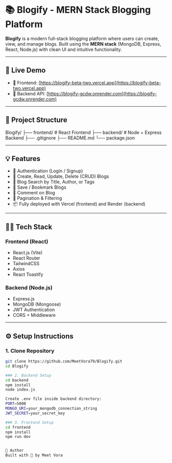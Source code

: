 # 📚 Blogify - MERN Stack Blogging Platform

**Blogify** is a modern full-stack blogging platform where users can create, view, and manage blogs. Built using the **MERN stack** (MongoDB, Express, React, Node.js) with clean UI and intuitive functionality.

---

## 🚀 Live Demo

- 🔗 Frontend: [https://blogify-beta-two.vercel.app](https://blogify-beta-two.vercel.app)
- 🔗 Backend API: [https://blogify-gcdw.onrender.com](https://blogify-gcdw.onrender.com)

---

## 📁 Project Structure
Blogify/
├── frontend/ # React Frontend
├── backend/ # Node + Express Backend
├── .gitignore
├── README.md
└── package.json

---

## 💡 Features

- 🔐 Authentication (Login / Signup)
- 📝 Create, Read, Update, Delete (CRUD) Blogs
- 🔎 Blog Search by Title, Author, or Tags
- 🔖 Save / Bookmark Blogs 
- 💬 Comment on Blog
- 🔄 Pagination & Filtering
- 📦 Fully deployed with Vercel (frontend) and Render (backend)

---

## 🧑‍💻 Tech Stack

### Frontend (React)
- React.js (Vite)
- React Router
- TailwindCSS
- Axios
- React Toastify

### Backend (Node.js)
- Express.js
- MongoDB (Mongoose)
- JWT Authentication
- CORS + Middleware

---

## ⚙️ Setup Instructions

### 1. Clone Repository

```bash
git clone https://github.com/MeetVora79/Blogify.git
cd Blogify

### 2. Backend Setup
cd backend
npm install
node index.js

Create .env file inside backend directory:
PORT=5000
MONGO_URI=your_mongodb_connection_string
JWT_SECRET=your_secret_key

### 3. Frontend Setup
cd frontend
npm install
npm run dev


🤝 Author
Built with 💖 by Meet Vora


